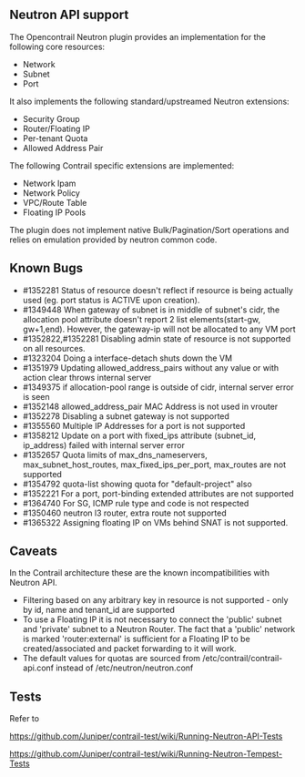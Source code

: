 Neutron API support
-------------------


The Opencontrail Neutron plugin provides an implementation for the following core resources:
   
* Network
* Subnet
* Port
    
It also implements the following standard/upstreamed Neutron extensions:

* Security Group
* Router/Floating IP
* Per-tenant Quota
* Allowed Address Pair

The following Contrail specific extensions are implemented:

* Network Ipam
* Network Policy
* VPC/Route Table
* Floating IP Pools

The plugin does not implement native Bulk/Pagination/Sort operations and relies on emulation provided by neutron common code.

## Known Bugs ##

* #1352281 Status of resource doesn't reflect if resource is being actually used (eg. port status is ACTIVE upon creation). 
* #1349448 When gateway of subnet is in middle of subnet's cidr, the allocation pool attribute doesn't report 2 list elements(start-gw, gw+1,end). However, the gateway-ip will not be allocated to any VM port
* #1352822,#1352281 Disabling admin state of resource is not supported on all resources.
* #1323204 Doing a interface-detach shuts down the VM
* #1351979 Updating allowed_address_pairs without any value or with action clear throws internal server
* #1349375 if allocation-pool range is outside of cidr, internal server error is seen
* #1352148 allowed_address_pair MAC Address is not used in vrouter
* #1352278 Disabling a subnet gateway is not supported
* #1355560 Multiple IP Addresses for a port is not supported
* #1358212 Update on a port with fixed_ips attribute (subnet_id, ip_address) failed with internal server error
* #1352657 Quota limits of max_dns_nameservers, max_subnet_host_routes, max_fixed_ips_per_port, max_routes are not supported
* #1354792 quota-list showing quota for "default-project" also
* #1352221 For a port, port-binding extended attributes are not supported
* #1364740 For SG, ICMP rule type and code is not respected
* #1350460 neutron l3 router, extra route not supported
* #1365322 Assigning floating IP on VMs behind SNAT is not supported.

## Caveats ##

In the Contrail architecture these are the known incompatibilities with Neutron API.

* Filtering based on any arbitrary key in resource is not supported - only by id, name and tenant_id are supported
* To use a Floating IP it is not necessary to connect the 'public' subnet and 'private' subnet to a Neutron Router. The fact that a 'public' network is marked 'router:external' is sufficient for a Floating IP to be created/associated and packet forwarding to it will work.
* The default values for quotas are sourced from /etc/contrail/contrail-api.conf instead of /etc/neutron/neutron.conf

## Tests ##

Refer to 

https://github.com/Juniper/contrail-test/wiki/Running-Neutron-API-Tests

https://github.com/Juniper/contrail-test/wiki/Running-Neutron-Tempest-Tests